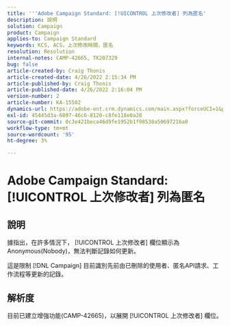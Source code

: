 ```yaml
---
title: '''Adobe Campaign Standard: [!UICONTROL 上次修改者] 列為匿名'
description: 說明
solution: Campaign
product: Campaign
applies-to: Campaign Standard
keywords: KCS, ACS，上次修改時間，匿名
resolution: Resolution
internal-notes: CAMP-42665, TK207329
bug: false
article-created-by: Craig Thonis
article-created-date: 4/26/2022 2:15:34 PM
article-published-by: Craig Thonis
article-published-date: 4/26/2022 2:16:04 PM
version-number: 2
article-number: KA-15502
dynamics-url: https://adobe-ent.crm.dynamics.com/main.aspx?forceUCI=1&pagetype=entityrecord&etn=knowledgearticle&id=9aacac50-6bc5-ec11-a7b6-0022480a138b
exl-id: 45445d3a-6897-46c6-8120-c8fe118e0a20
source-git-commit: 0c3e421beca46d9fe1952b1f98538a50697216a0
workflow-type: tm+mt
source-wordcount: '95'
ht-degree: 3%

---
```


# Adobe Campaign Standard: [!UICONTROL 上次修改者] 列為匿名

## 說明


據指出，在許多情況下， [!UICONTROL 上次修改者] 欄位顯示為Anonymous(Nobody)，無法判斷記錄如何更新。

這是限制 [!DNL Campaign] 目前識別先前由已刪除的使用者、匿名API請求、工作流程等更新的記錄。


## 解析度


目前已建立增強功能(CAMP-42665)，以展開 [!UICONTROL 上次修改者] 欄位。
